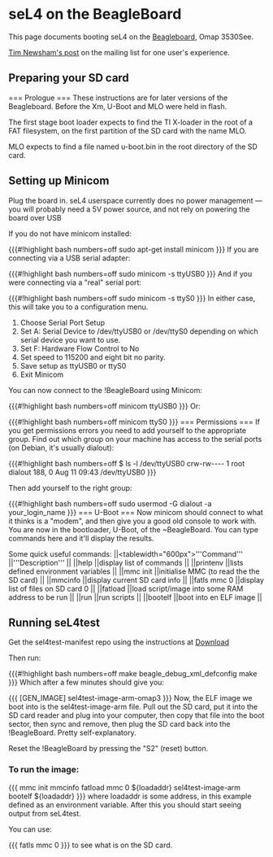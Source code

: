 # seL4 on the BeagleBoard


This page documents booting seL4 on the
[Beagleboard](http://beagleboard.org/beagleboard), Omap
3530See.

[Tim Newsham's post](http://sel4.systems/pipermail/devel/2014-August/000030.html) on the mailing list for one user's experience.

## Preparing your SD card
 === Prologue === These instructions are for
later versions of the Beagleboard. Before the Xm, U-Boot and MLO were
held in flash.

The first stage boot loader expects to find the TI X-loader in the root
of a FAT filesystem, on the first partition of the SD card with the name
MLO.

MLO expects to find a file named u-boot.bin in the root directory of the
SD card.

## Setting up Minicom
 Plug the board in. seL4 userspace currently
does no power management — you will probably need a 5V power source, and
not rely on powering the board over USB

If you do not have minicom installed:

{{{\#!highlight bash numbers=off sudo apt-get install minicom }}} If you
are connecting via a USB serial adapter:

{{{\#!highlight bash numbers=off sudo minicom -s ttyUSB0 }}} And if you
were connecting via a "real" serial port:

{{{\#!highlight bash numbers=off sudo minicom -s ttyS0 }}} In either
case, this will take you to a configuration menu.

  1.  Choose Serial Port Setup
  2.  Set A: Serial Device to /dev/ttyUSB0 or /dev/ttyS0 depending on
      which serial device you want to use.
  3.  Set F: Hardware Flow Control to No
  4.  Set speed to 115200 and eight bit no parity.
  5.  Save setup as ttyUSB0 or ttyS0
  6.  Exit Minicom

You can now connect to the !BeagleBoard using Minicom:

{{{\#!highlight bash numbers=off minicom ttyUSB0 }}} Or:

{{{\#!highlight bash numbers=off minicom ttyS0 }}} === Permissions ===
If you get permissions errors you need to add yourself to the
appropriate group. Find out which group on your machine has access to
the serial ports (on Debian, it's usually dialout):

{{{\#!highlight bash numbers=off \$ ls -l /dev/ttyUSB0 crw-rw---- 1 root
dialout 188, 0 Aug 11 09:43 /dev/ttyUSB0 }}}

Then add yourself to the right group:

{{{\#!highlight bash numbers=off sudo usermod -G dialout -a
your_login_name }}} === U-Boot === Now minicom should connect to what
it thinks is a "modem", and then give you a good old console to work
with. You are now in the bootloader, U-Boot, of the \~BeagleBoard. You
can type commands here and it'll display the results.

Some quick useful commands: ||&lt;tablewidth="600px"&gt;'''Command'''
||'''Description''' || ||help ||display list of commands || ||printenv
||lists defined environment variables || ||mmc init ||initialise MMC (to
read the the SD card) || ||mmcinfo ||display current SD card info ||
||fatls mmc 0 ||display list of files on SD card 0 || ||fatload ||load
script/image into some RAM address to be run || ||run ||run scripts ||
||bootelf ||boot into en ELF image ||

## Running seL4test
 Get the sel4test-manifest repo using the
instructions at
[Download](https://sel4.systems/Info/Hardware/home.pml)

Then run:

{{{\#!highlight bash numbers=off make beagle_debug_xml_defconfig make
}}} Which after a few minutes should give you:

{{{ \[GEN_IMAGE\] sel4test-image-arm-omap3 }}} Now, the ELF image we
boot into is the sel4test-image-arm file. Pull out the SD card, put it
into the SD card reader and plug into your computer, then copy that file
into the boot sector, then sync and remove, then plug the SD card back
into the !BeagleBoard. Pretty self-explanatory.

Reset the !BeagleBoard by pressing the "S2" (reset) button.

### To run the image:
 {{{ mmc init mmcinfo fatload mmc 0
\${loadaddr} sel4test-image-arm bootelf \${loadaddr} }}} where loadaddr
is some address, in this example defined as an environment variable.
After this you should start seeing output from seL4test.

You can use:

{{{ fatls mmc 0 }}} to see what is on the SD card.
